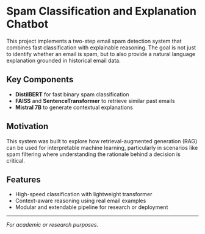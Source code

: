# Spam Classification and Explanation Chatbot

This project implements a two-step email spam detection system that combines fast classification with explainable reasoning. The goal is not just to identify whether an email is spam, but to also provide a natural language explanation grounded in historical email data.

## Key Components

- **DistilBERT** for fast binary spam classification  
- **FAISS** and **SentenceTransformer** to retrieve similar past emails  
- **Mistral 7B** to generate contextual explanations  

## Motivation

This system was built to explore how retrieval-augmented generation (RAG) can be used for interpretable machine learning, particularly in scenarios like spam filtering where understanding the rationale behind a decision is critical.

## Features

- High-speed classification with lightweight transformer  
- Context-aware reasoning using real email examples  
- Modular and extendable pipeline for research or deployment  

---

*For academic or research purposes.*
